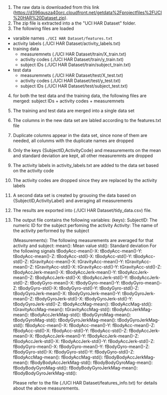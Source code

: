 1. The raw data is downloaded from this link (https://d396qusza40orc.cloudfront.net/getdata%2Fprojectfiles%2FUCI%20HAR%20Dataset.zip).
2. The zip file is extracted into a the "UCI HAR Dataset" folder.
3. The following files are loaded
- varaible names `./UCI HAR Dataset/features.txt`
- activity labels (./UCI HAR Dataset/activity_labels.txt)
- training data
  - measuremnets (./UCI HAR Dataset/train/X_train.txt)
  - activity codes (./UCI HAR Dataset/train/y_train.txt)
  - subject IDs (./UCI HAR Dataset/train/subject_train.txt)
- test data
  - measuremnets (./UCI HAR Dataset/test/X_test.txt)
  - activity codes (./UCI HAR Dataset/test/y_test.txt)
  - subject IDs (./UCI HAR Dataset/test/subject_test.txt)

4. for both the test data and the training data, the following files are merged:
    subject IDs + activity codes + measuremnets
5. The training and test data are merged into a single data set
6. The columns in the new data set are labled according to the features.txt file
7. Duplicate columns appear in the data set, since none of them are needed, all colunms with the duplicate names are dropped
8. Only the keys {SubjectID,ActivityCode} and measurements on the mean and standard deviation are kept, all other measuremnts are dropped
9. The activity labels in activity_labels.txt are added to the data set based on the activity code
10. The activity codes are dropped since they are replaced by the activity labels
11. A second data set is created by grouoing the data based on {SubjectID,ActivityLabel} and averaging all measurements
12. The results are exported into (./UCI HAR Dataset/tidy_data.csv) file.
13. The output file contains the following variables:
      (keys):
        SubjectID: The numeric ID for the subject perfoming the activity
        Activity: The name of the activity performed by the subject

      (Measurements):
        The following measurements are averaged for that activity and subject:
          mean(): Mean value
          std(): Standard deviation
        For the following signals
          tBodyAcc-mean()-X:
          tBodyAcc-mean()-Y:
          tBodyAcc-mean()-Z:
          tBodyAcc-std()-X: 
          tBodyAcc-std()-Y:
          tBodyAcc-std()-Z:
          tGravityAcc-mean()-X:
          tGravityAcc-mean()-Y:
          tGravityAcc-mean()-Z:
          tGravityAcc-std()-X:
          tGravityAcc-std()-Y:
          tGravityAcc-std()-Z:
          tBodyAccJerk-mean()-X:
          tBodyAccJerk-mean()-Y:
          tBodyAccJerk-mean()-Z:
          tBodyAccJerk-std()-X:
          tBodyAccJerk-std()-Y:
          tBodyAccJerk-std()-Z:
          tBodyGyro-mean()-X:
          tBodyGyro-mean()-Y:
          tBodyGyro-mean()-Z:
          tBodyGyro-std()-X:
          tBodyGyro-std()-Y:
          tBodyGyro-std()-Z:
          tBodyGyroJerk-mean()-X:
          tBodyGyroJerk-mean()-Y:
          tBodyGyroJerk-mean()-Z:
          tBodyGyroJerk-std()-X:
          tBodyGyroJerk-std()-Y:
          tBodyGyroJerk-std()-Z:
          tBodyAccMag-mean():
          tBodyAccMag-std():
          tGravityAccMag-mean():
          tGravityAccMag-std():
          tBodyAccJerkMag-mean():
          tBodyAccJerkMag-std():
          tBodyGyroMag-mean():
          tBodyGyroMag-std():
          tBodyGyroJerkMag-mean():
          tBodyGyroJerkMag-std():
          fBodyAcc-mean()-X:
          fBodyAcc-mean()-Y:
          fBodyAcc-mean()-Z:
          fBodyAcc-std()-X:
          fBodyAcc-std()-Y:
          fBodyAcc-std()-Z:
          fBodyAccJerk-mean()-X:
          fBodyAccJerk-mean()-Y:
          fBodyAccJerk-mean()-Z:
          fBodyAccJerk-std()-X:
          fBodyAccJerk-std()-Y:
          fBodyAccJerk-std()-Z:
          fBodyGyro-mean()-X:
          fBodyGyro-mean()-Y:
          fBodyGyro-mean()-Z:
          fBodyGyro-std()-X:
          fBodyGyro-std()-Y:
          fBodyGyro-std()-Z:
          fBodyAccMag-mean():
          fBodyAccMag-std():
          fBodyBodyAccJerkMag-mean():
          fBodyBodyAccJerkMag-std():
          fBodyBodyGyroMag-mean():
          fBodyBodyGyroMag-std():
          fBodyBodyGyroJerkMag-mean():
          fBodyBodyGyroJerkMag-std():

    Please refer to the file (./UCI HAR Dataset/features_info.txt) for details about the above measurements.
